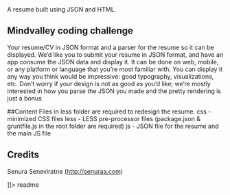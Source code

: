 <snippet>
  <content><![CDATA[
# ${1:Resume/CV with JSON}

A resume built using JSON and HTML. 


## Mindvalley coding challenge

Your resume/CV in JSON format and a parser for the resume so it can be displayed.
We’d like you to submit your resume in JSON format, and have an app consume the JSON data and display it. It can be done on web, mobile, or any platform or language that you’re most familiar with. You can display it any way you think would be impressive: good typography, visualizations, etc.
Don’t worry if your design is not as good as you’d like; we’re mostly interested in how you parse the JSON you made and the pretty rendering is just a bonus

##Content
Files in less folder are required to redesign the resume.
css - minimized CSS files
less - LESS pre-processor files (package.json & gruntfile.js in the root folder are required)
js - JSON file for the resume and the main JS file
## Credits

Senura Seneviratne (http://senuraa.com)


]]></content>
  <tabTrigger>readme</tabTrigger>
</snippet>